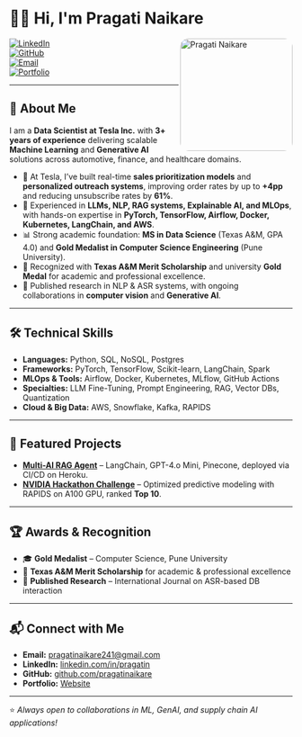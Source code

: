 # 👩‍💻 Hi, I'm Pragati Naikare  

<img src="IMG_3164.JPG" alt="Pragati Naikare" width="200" align="right" style="border-radius:15px;"/>

[![LinkedIn](https://img.shields.io/badge/LinkedIn-PragatiNaikare-blue?logo=linkedin&logoColor=white)](https://www.linkedin.com/in/pragatin/)  
[![GitHub](https://img.shields.io/badge/GitHub-pragatinaikare-black?logo=github)](https://github.com/pragatinaikare)  
[![Email](https://img.shields.io/badge/Email-pragatinaikare241%40gmail.com-red?logo=gmail&logoColor=white)](mailto:pragatinaikare241@gmail.com)  
[![Portfolio](https://img.shields.io/badge/Portfolio-Website-9cf?logo=google-chrome&logoColor=black)](https://pragatinaikare.wixsite.com/website-2)  

---

## 📖 About Me  

I am a **Data Scientist at Tesla Inc.** with **3+ years of experience** delivering scalable **Machine Learning** and **Generative AI** solutions across automotive, finance, and healthcare domains.  

- 🚗 At Tesla, I’ve built real-time **sales prioritization models** and **personalized outreach systems**, improving order rates by up to **+4pp** and reducing unsubscribe rates by **61%**.  
- 🤖 Experienced in **LLMs, NLP, RAG systems, Explainable AI, and MLOps**, with hands-on expertise in **PyTorch, TensorFlow, Airflow, Docker, Kubernetes, LangChain, and AWS**.  
- 📊 Strong academic foundation: **MS in Data Science** (Texas A&M, GPA 4.0) and **Gold Medalist in Computer Science Engineering** (Pune University).  
- 🏅 Recognized with **Texas A&M Merit Scholarship** and university **Gold Medal** for academic and professional excellence.  
- 📄 Published research in NLP & ASR systems, with ongoing collaborations in **computer vision** and **Generative AI**.  

---

## 🛠️ Technical Skills  

- **Languages:** Python, SQL, NoSQL, Postgres  
- **Frameworks:** PyTorch, TensorFlow, Scikit-learn, LangChain, Spark  
- **MLOps & Tools:** Airflow, Docker, Kubernetes, MLflow, GitHub Actions  
- **Specialties:** LLM Fine-Tuning, Prompt Engineering, RAG, Vector DBs, Quantization  
- **Cloud & Big Data:** AWS, Snowflake, Kafka, RAPIDS  

---

## 🚀 Featured Projects  

- **[Multi-AI RAG Agent](https://github.com/pragatinaikare/RAG-Based-Shooting-Sports-Mastermind)** – LangChain, GPT-4.o Mini, Pinecone, deployed via CI/CD on Heroku.  
- **[NVIDIA Hackathon Challenge](https://github.com/pragatinaikare/NVIDIA_Hackathon_2024.git)** – Optimized predictive modeling with RAPIDS on A100 GPU, ranked **Top 10**.  

---

## 🏆 Awards & Recognition  

- 🎓 **Gold Medalist** – Computer Science, Pune University  
- 🏅 **Texas A&M Merit Scholarship** for academic & professional excellence  
- 📑 **Published Research** – International Journal on ASR-based DB interaction  

---

## 📬 Connect with Me  

- **Email:** [pragatinaikare241@gmail.com](mailto:pragatinaikare241@gmail.com)  
- **LinkedIn:** [linkedin.com/in/pragatin](https://www.linkedin.com/in/pragatin/)  
- **GitHub:** [github.com/pragatinaikare](https://github.com/pragatinaikare)  
- **Portfolio:** [Website](https://pragatinaikare.wixsite.com/website-2)  

---
⭐️ *Always open to collaborations in ML, GenAI, and supply chain AI applications!*  
